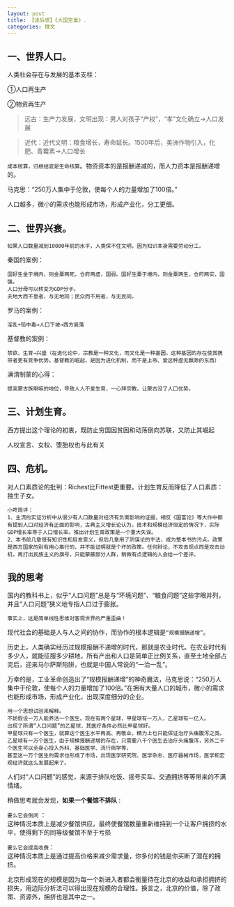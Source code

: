 ```yaml
---
layout: post
title: 【读后感】《大国空巢》.
categories: 推文
---
```






## 一、世界人口。

人类社会存在与发展的基本支柱：

①人口再生产

②物资再生产

>远古：生产力发展，文明出现：男人对孩子“产权”，“孝”文化确立→人口发展

>近代：近代文明：粮食增长，寿命延长。1500年后，美洲作物引入，化肥、青霉素→人口增长

`成本核算，归根结底是生命核算`。物资资本的是报酬递减的，而人力资本是报酬递增的。  

马克思：“250万人集中于伦敦，使每个人的力量增加了100倍。”  

人口越多，微小的需求也能形成市场，形成产业化，分工更细。

## 二、世界兴衰。

`如果人口数量减到10000年前的水平，人类保不住文明，因为知识本身需要劳动分工。`

秦国的案例：

```
国好生金于境内，则金粟两死，仓府两虚，国弱。国好生粟于境内，则金粟两生，仓府两实，国强。
人口分母可以转变为GDP分子。
夫地大而不垦者，与无地同；民众而不用者，与无民同。
```

罗马的案例：

```
淫乱+铅中毒→人口下坡→西方衰落
```

基督教的案例：

```
禁欲、生育→兴盛（在进化论中，宗教是一种文化，而文化是一种基因，这种基因的存在使其携带者更有竞争优势。基督教的崛起，是因为进化机制，而不是上帝、爱这种虚无飘渺的东西）
```

满清制蒙的心得：

```
提高蒙古族喇嘛的地位，导致人人不爱生育，一心拜宗教，让蒙古没了人口优势。
```

## 三、计划生育。

西方提出这个理论的初衷，既防止穷国因贫困和动荡倒向苏联，又防止其崛起

人权宣言、女权、堕胎权也与此有关

## 四、危机。

对人口素质论的批判：Richest比Fittest更重要。计划生育反而降低了人口素质：独生子女。

```
小咚简评：
1、主流的实证分析中从很少有人口数量对经济有负面影响的证据，相反《国富论》等大作中都有提到人口对经济有正面的影响，古典主义增长论认为，技术和规模经济恒定的情况下，实际GDP增长率等于人口增长率。推出计划生育政策是一个重大失误。
2、本书前几章很有知识性和启发意义，但后几章用了阴谋论的手法，成为整本书的污点。政策是西方国家的别有用心推行的，并不能证明就是个坏的政策。任何辩论，不攻击观点而是攻击动机，再打出民族主义的旗号，只能蒙蔽部分人群，稍微有点逻辑的人会给一个差评。
```


## 我的思考

国内的教科书上，似乎“人口问题”总是与“环境问题”、“粮食问题”这些字眼并列，并且“人口问题”狭义地专指人口过于膨胀。

`事实上，这是简单线性思维对客观世界的严重歪曲！`

现代社会的基础是人与人之间的协作，而协作的根本逻辑是`“规模报酬递增”`。

历史上，人类确实经历过规模报酬不递增的时代，那就是农业时代。在农业时代有多少人，就能征服多少耕地，所有产出和人口是简单正比例关系，直至土地全部占完后，迎来马尔萨斯陷阱，也就是中国人常说的“一治一乱”。

万幸的是，工业革命创造出了“规模报酬递增”的神奇魔法，马克思说：“250万人集中于伦敦，使每个人的力量增加了100倍。”在拥有大量人口的城市，微小的需求也能形成市场，形成产业化，出现深度细分的企业。

```
用一个思想试验来解释。
不妨假设一万人能养活一个医生。现在有两个星球，甲星球有一万人，乙星球有一亿人。
出现了所谓“人口问题”的乙星球，其医疗条件必然比甲星球好。
甲星球只有一个医生，就算这个医生水平再高、再敬业，精力上也只能保证治疗头痛腹泻之类。
乙星球有一万个医生，由于规模报酬递增的存在，只需要八千个医生去治疗头痛腹泻，另外二千个医生可以全身心投入外科、基础医学、流行病学等，
甚至这一万个医生的需求也形成了市场，出现医学研究院、医学杂志、医疗器械市场，医学和宏观经济就这么发展起来了。
```



人们对“人口问题”的感觉，来源于排队吃饭、摇号买车、交通拥挤等等带来的不满情绪。

稍做思考就会发现，**如果一个餐馆不排队** :  

`要么它会倒闭` ：  
这种情况本质上是减少餐馆供应，最终使餐馆数量重新维持到一个让客户拥挤的水平，使得剩下的同等级餐馆不至于亏损

`要么它会提高收费`：  
这种情况本质上是通过提高价格来减少需求量，你多付的钱是你买断了潜在的拥挤。

北京形成现在的规模是因为每一个新进入者都会衡量待在北京的收益和承担拥挤的损失，用边际分析法可以得出现在规模的合理性。换言之，北京的价值，除了政策、资源外，拥挤也是其中之一。

